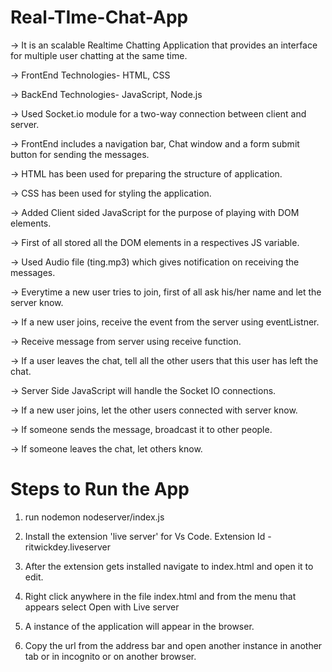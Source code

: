 # Real-TIme-Chat-App
-> It is an scalable Realtime Chatting Application that provides an interface for multiple user chatting at the same time.

-> FrontEnd Technologies- HTML, CSS

-> BackEnd Technologies- JavaScript, Node.js

-> Used Socket.io module for a two-way connection between client and server.

-> FrontEnd includes a navigation bar, Chat window and a form submit button for sending the messages.

-> HTML has been used for preparing the structure of application.

-> CSS has been used for styling the application.

-> Added Client sided JavaScript for the purpose of playing with DOM elements.

-> First of all stored all the DOM elements in a respectives JS variable.

-> Used Audio file (ting.mp3) which gives notification on receiving the messages.

-> Everytime a new user tries to join, first of all ask his/her name and let the server know.

-> If a new user joins, receive the event from the server using eventListner.

-> Receive message from server using receive function.

-> If a user leaves the chat, tell all the other users that this user has left the chat.

-> Server Side JavaScript will handle the Socket IO connections.

-> If a new user joins, let the other users connected with server know.

-> If someone sends the message, broadcast it to other people.

-> If someone leaves the chat, let others know.

# Steps to Run the App
1. run nodemon nodeserver/index.js

2. Install the extension 'live server' for Vs Code. Extension Id - ritwickdey.liveserver

3. After the extension gets installed navigate to index.html and open it to edit.

4. Right click anywhere in the file index.html and from the menu that appears select Open with Live server

5. A instance of the application will appear in the browser.

6. Copy the url from the address bar and open another instance in another tab or in incognito or on another browser.




